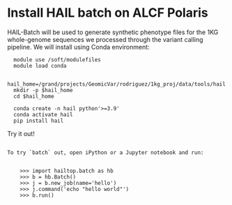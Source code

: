 # Install HAIL batch on ALCF Polaris

HAIL-Batch will be used to generate synthetic phenotype files for the 1KG whole-genome sequences we processed through the variant calling pipeline.
We will install using Conda environment:

```
  module use /soft/modulefiles
  module load conda

  hail_home=/grand/projects/GeomicVar/rodriguez/1kg_proj/data/tools/hail
  mkdir -p $hail_home
  cd $hail_home

  conda create -n hail python'>=3.9'
  conda activate hail
  pip install hail
```

Try it out!
~~~~~~~~~~~

To try `batch` out, open iPython or a Jupyter notebook and run:


    >>> import hailtop.batch as hb
    >>> b = hb.Batch()
    >>> j = b.new_job(name='hello')
    >>> j.command('echo "hello world"')
    >>> b.run()
